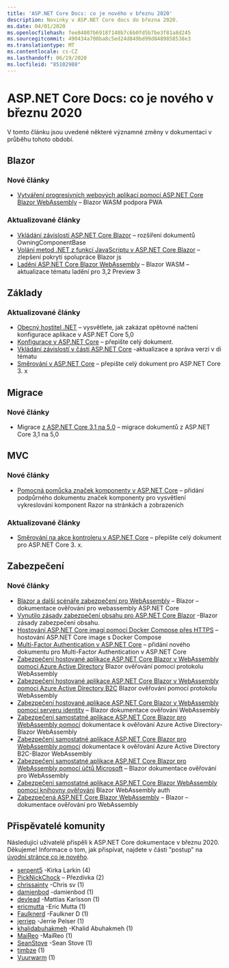 ```yaml
---
title: 'ASP.NET Core Docs: co je nového v březnu 2020'
description: Novinky v ASP.NET Core docs do března 2020.
ms.date: 04/01/2020
ms.openlocfilehash: fee84807b69187140b7c6b0fd5b7be3f81a8d245
ms.sourcegitcommit: 490434a700ba8c5ed24d849bd99d8489858538e3
ms.translationtype: MT
ms.contentlocale: cs-CZ
ms.lasthandoff: 06/19/2020
ms.locfileid: "85102988"
---
```

# <a name="aspnet-core-docs-whats-new-for-march-2020"></a>ASP.NET Core Docs: co je nového v březnu 2020

V tomto článku jsou uvedené některé významné změny v dokumentaci v průběhu tohoto období.

## <a name="blazor"></a>Blazor

### <a name="new-articles"></a>Nové články

- [Vytváření progresivních webových aplikací pomocí ASP.NET Core Blazor WebAssembly](../blazor/progressive-web-app.md) – Blazor WASM podpora PWA

### <a name="updated-articles"></a>Aktualizované články

- [Vkládání závislostí ASP.NET Core Blazor](../blazor/fundamentals/dependency-injection.md) – rozšíření dokumentů OwningComponentBase
- [Volání metod .NET z funkcí JavaScriptu v ASP.NET Core Blazor](../blazor/call-dotnet-from-javascript.md) – zlepšení pokrytí spolupráce Blazor js
- [Ladění ASP.NET Core Blazor WebAssembly](../blazor/debug.md) – Blazor WASM – aktualizace tématu ladění pro 3,2 Preview 3

## <a name="fundamentals"></a>Základy

### <a name="updated-articles"></a>Aktualizované články

- [Obecný hostitel .NET](../fundamentals/host/generic-host.md) – vysvětlete, jak zakázat opětovné načtení konfigurace aplikace v ASP.NET Core 5,0
- [Konfigurace v ASP.NET Core](../fundamentals/configuration/index.md) – přepište celý dokument.
- [Vkládání závislostí v části ASP.NET Core](../fundamentals/dependency-injection.md) -aktualizace a správa verzí v di tématu
- [Směrování v ASP.NET Core](../fundamentals/routing.md) – přepište celý dokument pro ASP.NET Core 3. x

## <a name="migration"></a>Migrace

### <a name="new-articles"></a>Nové články

- Migrace [z ASP.NET Core 3,1 na 5,0](../migration/31-to-50.md) – migrace dokumentů z ASP.NET Core 3,1 na 5,0

## <a name="mvc"></a>MVC

### <a name="new-articles"></a>Nové články

- [Pomocná pomůcka značek komponenty v ASP.NET Core](../mvc/views/tag-helpers/built-in/component-tag-helper.md) – přidání podpůrného dokumentu značek komponenty pro vysvětlení vykreslování komponent Razor na stránkách a zobrazeních

### <a name="updated-articles"></a>Aktualizované články

- [Směrování na akce kontroleru v ASP.NET Core](../mvc/controllers/routing.md) – přepište celý dokument pro ASP.NET Core 3. x.

## <a name="security"></a>Zabezpečení

### <a name="new-articles"></a>Nové články

- [Blazor a další scénáře zabezpečení pro WebAssembly](../blazor/security/webassembly/additional-scenarios.md) – Blazor – dokumentace ověřování pro webassembly ASP.NET Core
- [Vynutilo zásady zabezpečení obsahu pro ASP.NET Core Blazor](../blazor/security/content-security-policy.md) -Blazor zásady zabezpečení obsahu.
- [Hostování ASP.NET Core imagí pomocí Docker Compose přes HTTPS](../security/docker-compose-https.md) – hostování ASP.NET Core image s Docker Compose
- [Multi-Factor Authentication v ASP.NET Core](../security/authentication/mfa.md) – přidání nového dokumentu pro Multi-Factor Authentication v ASP.NET Core
- [Zabezpečení hostované aplikace ASP.NET Core Blazor v WebAssembly pomocí Azure Active Directory](../blazor/security/webassembly/hosted-with-azure-active-directory.md) Blazor ověřování pomocí protokolu WebAssembly
- [Zabezpečení hostované aplikace ASP.NET Core Blazor v WebAssembly pomocí Azure Active Directory B2C](../blazor/security/webassembly/hosted-with-azure-active-directory-b2c.md) Blazor ověřování pomocí protokolu WebAssembly
- [Zabezpečení hostované aplikace ASP.NET Core Blazor v WebAssembly pomocí serveru identity](../blazor/security/webassembly/hosted-with-identity-server.md) – Blazor dokumentace ověřování WebAssembly
- [Zabezpečení samostatné aplikace ASP.NET Core Blazor pro WebAssembly pomocí](../blazor/security/webassembly/standalone-with-azure-active-directory.md) dokumentace k ověřování Azure Active Directory-Blazor WebAssembly
- [Zabezpečení samostatné aplikace ASP.NET Core Blazor pro WebAssembly pomocí](../blazor/security/webassembly/standalone-with-azure-active-directory-b2c.md) dokumentace k ověřování Azure Active Directory B2C-Blazor WebAssembly
- [Zabezpečení samostatné aplikace ASP.NET Core Blazor pro WebAssembly pomocí účtů Microsoft](../blazor/security/webassembly/standalone-with-microsoft-accounts.md) – Blazor dokumentace ověřování pro WebAssembly
- [Zabezpečení samostatné aplikace ASP.NET Core Blazor WebAssembly pomocí knihovny ověřování](../blazor/security/webassembly/standalone-with-authentication-library.md) Blazor WebAssembly auth
- [Zabezpečená ASP.NET Core Blazor WebAssembly](../blazor/security/webassembly/index.md) – Blazor – dokumentace ověřování pro WebAssembly

## <a name="community-contributors"></a>Přispěvatelé komunity

Následující uživatelé přispěli k ASP.NET Core dokumentace v březnu 2020. Děkujeme! Informace o tom, jak přispívat, najdete v části "postup" na [úvodní stránce co je nového](index.yml).

- [serpent5](https://github.com/serpent5) -Kirka Larkin (4)
- [PickNickChock](https://github.com/PickNickChock) – Přezdívka (2)
- [chrissainty](https://github.com/chrissainty) -Chris sv (1)
- [damienbod](https://github.com/damienbod) -damienbod (1)
- [devlead](https://github.com/devlead) -Mattias Karlsson (1)
- [ericmutta](https://github.com/ericmutta) -Eric Mutta (1)
- [Faulknerd](https://github.com/Faulknerd) -Faulkner D (1)
- [jerriep](https://github.com/jerriep) -Jerrie Pelser (1)
- [khalidabuhakmeh](https://github.com/khalidabuhakmeh) -Khalid Abuhakmeh (1)
- [MaiReo](https://github.com/MaiReo) -MaiReo (1)
- [SeanStove](https://github.com/SeanStove) -Sean Stove (1)
- [timbze](https://github.com/timbze) (1)
- [Vuurwarm](https://github.com/Vuurwarm) (1)

